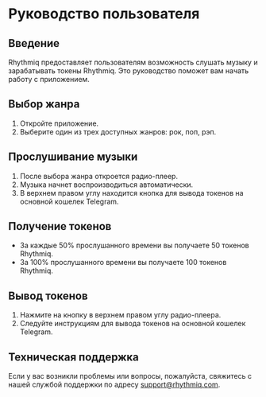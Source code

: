 # Руководство пользователя

## Введение

Rhythmiq предоставляет пользователям возможность слушать музыку и зарабатывать токены Rhythmiq. Это руководство поможет вам начать работу с приложением.

## Выбор жанра

1. Откройте приложение.
2. Выберите один из трех доступных жанров: рок, поп, рэп.

## Прослушивание музыки

1. После выбора жанра откроется радио-плеер.
2. Музыка начнет воспроизводиться автоматически.
3. В верхнем правом углу находится кнопка для вывода токенов на основной кошелек Telegram.

## Получение токенов

- За каждые 50% прослушанного времени вы получаете 50 токенов Rhythmiq.
- За 100% прослушанного времени вы получаете 100 токенов Rhythmiq.

## Вывод токенов

1. Нажмите на кнопку в верхнем правом углу радио-плеера.
2. Следуйте инструкциям для вывода токенов на основной кошелек Telegram.

## Техническая поддержка

Если у вас возникли проблемы или вопросы, пожалуйста, свяжитесь с нашей службой поддержки по адресу support@rhythmiq.com.
